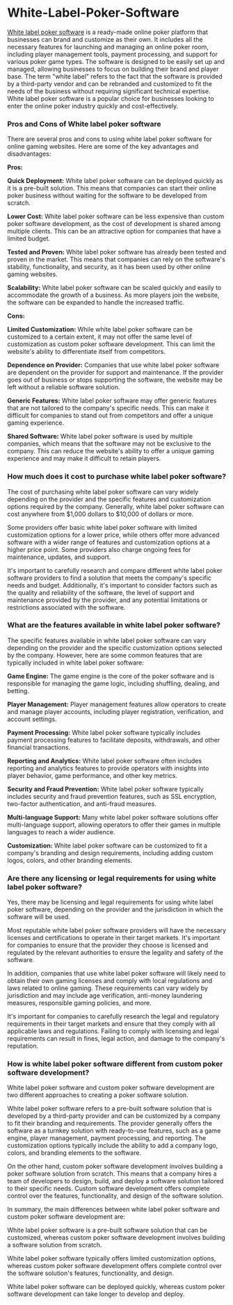 # White-Label-Poker-Software
<a href="https://www.pokerscript.net/white-label-poker-software.html">White label poker software</a> is a ready-made online poker platform that businesses can brand and customize as their own. It includes all the necessary features for launching and managing an online poker room, including player management tools, payment processing, and support for various poker game types. The software is designed to be easily set up and managed, allowing businesses to focus on building their brand and player base. The term "white label" refers to the fact that the software is provided by a third-party vendor and can be rebranded and customized to fit the needs of the business without requiring significant technical expertise. White label poker software is a popular choice for businesses looking to enter the online poker industry quickly and cost-effectively.

<h3>Pros and Cons of White label poker software </h3>

There are several pros and cons to using white label poker software for online gaming websites. Here are some of the key advantages and disadvantages:

<b>Pros:</b>

<b>Quick Deployment:</b> White label poker software can be deployed quickly as it is a pre-built solution. This means that companies can start their online poker business without waiting for the software to be developed from scratch.

<b>Lower Cost:</b> White label poker software can be less expensive than custom poker software development, as the cost of development is shared among multiple clients. This can be an attractive option for companies that have a limited budget.

<b>Tested and Proven:</b> White label poker software has already been tested and proven in the market. This means that companies can rely on the software's stability, functionality, and security, as it has been used by other online gaming websites.

<b>Scalability:</b> White label poker software can be scaled quickly and easily to accommodate the growth of a business. As more players join the website, the software can be expanded to handle the increased traffic.

<b>Cons:</b>

<b>Limited Customization:</b> While white label poker software can be customized to a certain extent, it may not offer the same level of customization as custom poker software development. This can limit the website's ability to differentiate itself from competitors.

<b>Dependence on Provider:</b> Companies that use white label poker software are dependent on the provider for support and maintenance. If the provider goes out of business or stops supporting the software, the website may be left without a reliable software solution.

<b>Generic Features:</b> White label poker software may offer generic features that are not tailored to the company's specific needs. This can make it difficult for companies to stand out from competitors and offer a unique gaming experience.

<b>Shared Software:</b> White label poker software is used by multiple companies, which means that the software may not be exclusive to the company. This can reduce the website's ability to offer a unique gaming experience and may make it difficult to retain players.

<h3>How much does it cost to purchase white label poker software? </h3>

The cost of purchasing white label poker software can vary widely depending on the provider and the specific features and customization options required by the company. Generally, white label poker software can cost anywhere from $1,000 dollars to $10,000 of dollars or more.

Some providers offer basic white label poker software with limited customization options for a lower price, while others offer more advanced software with a wider range of features and customization options at a higher price point. Some providers also charge ongoing fees for maintenance, updates, and support.

It's important to carefully research and compare different white label poker software providers to find a solution that meets the company's specific needs and budget. Additionally, it's important to consider factors such as the quality and reliability of the software, the level of support and maintenance provided by the provider, and any potential limitations or restrictions associated with the software.

<h3>What are the features available in white label poker software?</h3>

The specific features available in white label poker software can vary depending on the provider and the specific customization options selected by the company. However, here are some common features that are typically included in white label poker software:

<b>Game Engine:</b> The game engine is the core of the poker software and is responsible for managing the game logic, including shuffling, dealing, and betting.

<b>Player Management:</b> Player management features allow operators to create and manage player accounts, including player registration, verification, and account settings.

<b>Payment Processing:</b> White label poker software typically includes payment processing features to facilitate deposits, withdrawals, and other financial transactions.

<b>Reporting and Analytics:</b> White label poker software often includes reporting and analytics features to provide operators with insights into player behavior, game performance, and other key metrics.

<b>Security and Fraud Prevention:</b> White label poker software typically includes security and fraud prevention features, such as SSL encryption, two-factor authentication, and anti-fraud measures.

<b>Multi-language Support:</b> Many white label poker software solutions offer multi-language support, allowing operators to offer their games in multiple languages to reach a wider audience.

<b>Customization:</b> White label poker software can be customized to fit a company's branding and design requirements, including adding custom logos, colors, and other branding elements.

<h3>Are there any licensing or legal requirements for using white label poker software?</h3>

Yes, there may be licensing and legal requirements for using white label poker software, depending on the provider and the jurisdiction in which the software will be used.

Most reputable white label poker software providers will have the necessary licenses and certifications to operate in their target markets. It's important for companies to ensure that the provider they choose is licensed and regulated by the relevant authorities to ensure the legality and safety of the software.

In addition, companies that use white label poker software will likely need to obtain their own gaming licenses and comply with local regulations and laws related to online gaming. These requirements can vary widely by jurisdiction and may include age verification, anti-money laundering measures, responsible gaming policies, and more.

It's important for companies to carefully research the legal and regulatory requirements in their target markets and ensure that they comply with all applicable laws and regulations. Failing to comply with licensing and legal requirements can result in fines, legal action, and damage to the company's reputation.

<h3>How is white label poker software different from custom poker software development?</h3>

White label poker software and custom poker software development are two different approaches to creating a poker software solution.

White label poker software refers to a pre-built software solution that is developed by a third-party provider and can be customized by a company to fit their branding and requirements. The provider generally offers the software as a turnkey solution with ready-to-use features, such as a game engine, player management, payment processing, and reporting. The customization options typically include the ability to add a company logo, colors, and branding elements to the software.

On the other hand, custom poker software development involves building a poker software solution from scratch. This means that a company hires a team of developers to design, build, and deploy a software solution tailored to their specific needs. Custom software development offers complete control over the features, functionality, and design of the software solution.

In summary, the main differences between white label poker software and custom poker software development are:

White label poker software is a pre-built software solution that can be customized, whereas custom poker software development involves building a software solution from scratch.

White label poker software typically offers limited customization options, whereas custom poker software development offers complete control over the software solution's features, functionality, and design.

White label poker software can be deployed quickly, whereas custom poker software development can take longer to develop and deploy.

